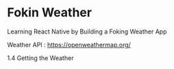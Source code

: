 # Fokin Weather

Learning React Native by Building a Foking Weather App

Weather API : https://openweathermap.org/

1.4 Getting the Weather
